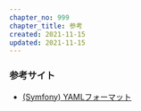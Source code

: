 ```yaml
---
chapter_no: 999
chapter_title: 参考
created: 2021-11-15
updated: 2021-11-15
---
```

### 参考サイト
- [(Symfony) YAMLフォーマット](https://symfony.com/legacy/doc/reference/1_2/ja/02-yaml)
